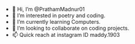 - 👋 Hi, I’m @PrathamMadnur01
- 👀 I’m interested in poetry and coding.
- 🌱 I’m currently learning Computers.
- 💞️ I’m looking to collaborate on coding projects.
- 📫 Quick reach at instagram ID maddy.1903

<!---
PrathamMadnur01/PrathamMadnur01 is a ✨ special ✨ repository because its `README.md` (this file) appears on your GitHub profile.
You can click the Preview link to take a look at your changes.
--->

